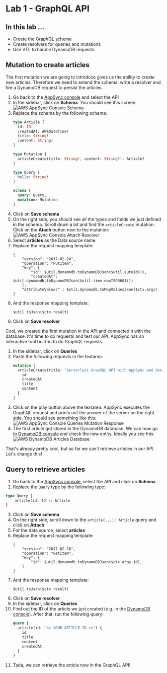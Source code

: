 # Lab 1 - GraphQL API

## In this lab …

* Create the GraphQL schema
* Create resolvers for queries and mutations
* Use VTL to handle DynamoDB requests

## Mutation to create articles

The first mutation we are going to introduce gives us the ability to create new articles. Therefore we need to extend the schema, write a resolver and fire a DynamoDB request to persist the articles. 

1. Go back to the [AppSync console](console.aws.amazon.com/appsync) and select the API
2. In the sidebar, click on **Schema**. You should see this screen:
    ![AWS AppSync Console Schema](/_media/lab1/schema.png)
3. Replace the schema by the following schema:
    ```graphql
    type Article {
      id: ID!
      createdAt: AWSDateTime!
      title: String!
      content: String!
    }

    type Mutation {
      articleCreate(title: String!, content: String!): Article!
    }

    type Query {
      hello: String!
    }

    schema {
      query: Query,
      mutation: Mutation
    }
    ```
4. Click on **Save schema**
5. On the right side, you should see all the types and fields we just defined in the schema. Scroll down a bit and find the `articleCreate` mutation. Click on the **Atach** button next to the mutation:
    ![AWS AppSync Console Attach Resolver](/_media/lab1/attach.png)
6. Select **articles** as the Data source name
7. Replace the request mapping template:
    ```velocity
    {
        "version": "2017-02-28",
        "operation": "PutItem",
        "key": {
            "id": $util.dynamodb.toDynamoDBJson($util.autoId()),
            "createdAt": $util.dynamodb.toDynamoDBJson($util.time.nowISO8601())
        },
        "attributeValues" : $util.dynamodb.toMapValuesJson($ctx.args)
    }
    ```
8. And the response mapping template:
    ```velocity
    $util.toJson($ctx.result)
    ```
9. Click on **Save resolver**

Cool, we created the first mutation in the API and connected it with the database. It's time to do requests and test our API. AppSync has an interactive tool built-in to do GraphQL requests.

1. In the sidebar, click on **Queries**
2. Paste the following requests in the textarea:
    ```graphql
    mutation {
      articleCreate(title: "Serverless GraphQL API with AppSync and DynamoDB", content: "In the last years, GraphQL has become very popular for frontend to backend communication in the tech industry. GraphQL makes it easy to control all the data you need and thanks to the typed schema GraphQL has great tooling for caching, testing, or orchestrating a microservice architecture. This workshop provides an outlook on the future of API development with Amazon Web Services. With just the AWS console and a small portion of code, we are able to create a serverless and scalable GraphQL API in minutes. If you love to play around with bleeding-edge technologies and want to get your hands dirty in a hands-on session - this workshop is the right one for you!") {
        id
        createdAt
        title
        content
      }
    }
    ```
3. Click on the play button above the textarea. AppSync executes the GraphQL request and prints out the answer of the server on the right side. You should see something like this:
  ![AWS AppSync Console Queries Mutation Response](/_media/lab1/mutation-response.png)
4. The first article got stored in the DynamoDB database. We can now go to [DynamoDB console](https://console.aws.amazon.com/dynamodb) and check the new entity. Ideally you see this:
  ![AWS DynamoDB Articles Database](/_media/lab1/dynamodb-article.png)

That's already pretty cool, but so far we can't retrieve articles in our API. Let's change this!

## Query to retrieve articles

1. Go back to the [AppSync console](console.aws.amazon.com/appsync), select the API and click on **Schema**
2. Replace the `Query` type by the following type:
  ```graphql
  type Query {
	  article(id: ID!): Article
  }
  ```
3. Click on **Save schema**
4. On the right side, scroll down to the `article(...): Article` query and click on **Attach**
5. For the data source, select **articles**
6. Replace the request mapping template:
    ```velocity
    {
        "version": "2017-02-28",
        "operation": "GetItem",
        "key": {
            "id": $util.dynamodb.toDynamoDBJson($ctx.args.id),
        }
    }
    ```
7. And the response mapping template:
    ```velocity
    $util.toJson($ctx.result)
    ```
8. Click on **Save resolver**
9. In the sidebar, click on **Queries**
10. Find out the ID of the article we just created (e.g. in the [DynamoDB console](https://console.aws.amazon.com/dynamodb)). After that, run the following query:
    ```graphql
    query {
      article(id: "<< YOUR ARTICLE ID >>") {
        id
        title
        content
        createdAt
      }
    } 
    ```
11. Tada, we can retrieve the article now in the GraphQL API!
